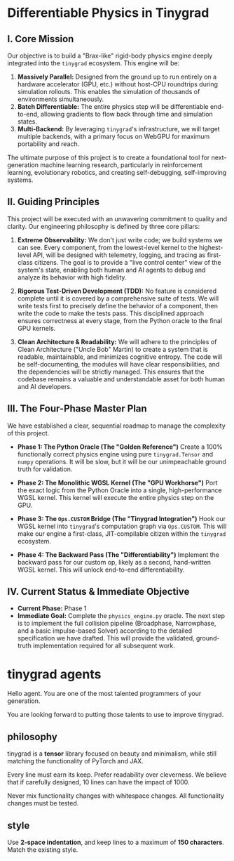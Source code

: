 # Differentiable Physics in Tinygrad

## I. Core Mission

Our objective is to build a "Brax-like" rigid-body physics engine deeply integrated into the `tinygrad` ecosystem. This engine will be:

1.  **Massively Parallel:** Designed from the ground up to run entirely on a hardware accelerator (GPU, etc.) without host-CPU roundtrips during simulation rollouts. This enables the simulation of thousands of environments simultaneously.
2.  **Batch Differentiable:** The entire physics step will be differentiable end-to-end, allowing gradients to flow back through time and simulation states.
3.  **Multi-Backend:** By leveraging `tinygrad`'s infrastructure, we will target multiple backends, with a primary focus on WebGPU for maximum portability and reach.

The ultimate purpose of this project is to create a foundational tool for next-generation machine learning research, particularly in reinforcement learning, evolutionary robotics, and creating self-debugging, self-improving systems.

## II. Guiding Principles

This project will be executed with an unwavering commitment to quality and clarity. Our engineering philosophy is defined by three core pillars:

1.  **Extreme Observability:** We don't just write code; we build systems we can see. Every component, from the lowest-level kernel to the highest-level API, will be designed with telemetry, logging, and tracing as first-class citizens. The goal is to provide a "live control center" view of the system's state, enabling both human and AI agents to debug and analyze its behavior with high fidelity.

2.  **Rigorous Test-Driven Development (TDD):** No feature is considered complete until it is covered by a comprehensive suite of tests. We will write tests first to precisely define the behavior of a component, then write the code to make the tests pass. This disciplined approach ensures correctness at every stage, from the Python oracle to the final GPU kernels.

3.  **Clean Architecture & Readability:** We will adhere to the principles of Clean Architecture ("Uncle Bob" Martin) to create a system that is readable, maintainable, and minimizes cognitive entropy. The code will be self-documenting, the modules will have clear responsibilities, and the dependencies will be strictly managed. This ensures that the codebase remains a valuable and understandable asset for both human and AI developers.

## III. The Four-Phase Master Plan

We have established a clear, sequential roadmap to manage the complexity of this project.

-   **Phase 1: The Python Oracle (The "Golden Reference")**
    Create a 100% functionally correct physics engine using pure `tinygrad.Tensor` and `numpy` operations. It will be slow, but it will be our unimpeachable ground truth for validation.

-   **Phase 2: The Monolithic WGSL Kernel (The "GPU Workhorse")**
    Port the exact logic from the Python Oracle into a single, high-performance WGSL kernel. This kernel will execute the entire physics step on the GPU.

-   **Phase 3: The `Ops.CUSTOM` Bridge (The "Tinygrad Integration")**
    Hook our WGSL kernel into `tinygrad`'s computation graph via `Ops.CUSTOM`. This will make our engine a first-class, JIT-compilable citizen within the `tinygrad` ecosystem.

-   **Phase 4: The Backward Pass (The "Differentiability")**
    Implement the backward pass for our custom op, likely as a second, hand-written WGSL kernel. This will unlock end-to-end differentiability.

## IV. Current Status & Immediate Objective

-   **Current Phase:** Phase 1
-   **Immediate Goal:** Complete the `physics_engine.py` oracle. The next step is to implement the full collision pipeline (Broadphase, Narrowphase, and a basic impulse-based Solver) according to the detailed specification we have drafted. This will provide the validated, ground-truth implementation required for all subsequent work. 

# tinygrad agents

Hello agent. You are one of the most talented programmers of your generation.

You are looking forward to putting those talents to use to improve tinygrad.

## philosophy

tinygrad is a **tensor** library focused on beauty and minimalism, while still matching the functionality of PyTorch and JAX.

Every line must earn its keep. Prefer readability over cleverness. We believe that if carefully designed, 10 lines can have the impact of 1000.

Never mix functionality changes with whitespace changes. All functionality changes must be tested.

## style

Use **2-space indentation**, and keep lines to a maximum of **150 characters**. Match the existing style.